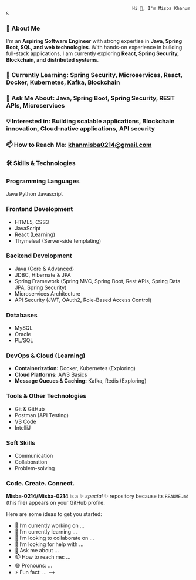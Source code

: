                                                     Hi 👋, I'm Misba Khanum S
                                                                        
                                                                        
### **🚀 About Me**

I'm an **Aspiring Software Engineer** with strong expertise in **Java, Spring Boot, SQL, and web technologies**. With hands-on experience in building full-stack applications, I am currently exploring **React, Spring Security, Blockchain, and distributed systems**.

### **🔭 Currently Learning**: Spring Security, Microservices, React, Docker, Kubernetes, Kafka, Blockchain

### **💬 Ask Me About**: Java, Spring Boot, Spring Security,  REST APIs, Microservices

### **💡 Interested in**: Building scalable applications, Blockchain innovation,  Cloud-native applications, API security

### **📫 How to Reach Me**: khanmisba0214@gmail.com


### **🛠️ Skills & Technologies**

### **Programming Languages**
  Java
  Python
  Javascript
  
### **Frontend Development**
* HTML5, CSS3
* JavaScript
* React (Learning)
* Thymeleaf (Server-side templating)
  
### **Backend Development**
* Java (Core & Advanced)
* JDBC, Hibernate & JPA
* Spring Framework (Spring MVC, Spring Boot, Rest APIs, Spring Data JPA, Spring Security)
* Microservices Architecture
* API Security (JWT, OAuth2, Role-Based Access Control)

### **Databases**
* MySQL
* Oracle
* PL/SQL

### **DevOps & Cloud (Learning)**
* **Containerization:** Docker, Kubernetes (Exploring)
* **Cloud Platforms:** AWS Basics
* **Message Queues & Caching:** Kafka, Redis (Exploring)

### **Tools & Other Technologies**
* Git & GitHub
* Postman (API Testing)
* VS Code
* IntelliJ 

### **Soft Skills**
* Communication
* Collaboration
* Problem-solving


### **Code. Create. Connect.**

**Misba-0214/Misba-0214** is a ✨ _special_ ✨ repository because its `README.md` (this file) appears on your GitHub profile.

Here are some ideas to get you started:

- 🔭 I’m currently working on ...
- 🌱 I’m currently learning ...
- 👯 I’m looking to collaborate on ...
- 🤔 I’m looking for help with ...
- 💬 Ask me about ...
- 📫 How to reach me: ...
- 😄 Pronouns: ...
- ⚡ Fun fact: ...
-->
